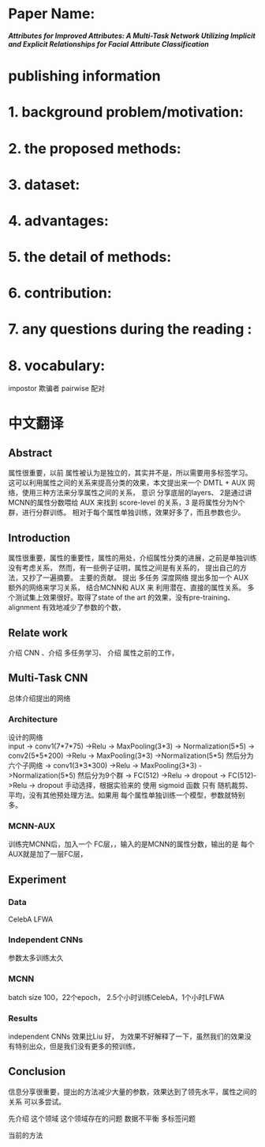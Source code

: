 
# Paper Name:

**_Attributes for Improved Attributes: A Multi-Task Network
Utilizing Implicit and Explicit Relationships for Facial Attribute Classification_**

# publishing information

# 1. background problem/motivation:

# 2. the proposed methods:

# 3. dataset:

# 4. advantages:

# 5. the detail of methods:

# 6. contribution:

# 7. any questions during the reading :

# 8. vocabulary:
impostor 欺骗者
pairwise 配对

# 中文翻译
## Abstract
属性很重要，以前 属性被认为是独立的，其实并不是，所以需要用多标签学习。这可以利用属性之间的关系来提高分类的效果，本文提出来一个 DMTL + AUX 网络，使用三种方法来分享属性之间的关系， 意识 分享底层的layers、 2是通过讲MCNN的属性分数喂给 AUX 来找到 score-level 的关系，3 是将属性分为N个群，进行分群训练。
相对于每个属性单独训练，效果好多了，而且参数也少。


## Introduction
属性很重要，属性的重要性，属性的用处，介绍属性分类的进展，之前是单独训练没有考虑关系， 然而，有一些例子证明，属性之间是有关系的， 提出自己的方法，又抄了一遍摘要。
主要的贡献。
提出 多任务 深度网络
提出多加一个 AUX 额外的网络来学习关系，
结合MCNN和 AUX 来 利用潜在、直接的属性关系。
多个测试集上效果很好。取得了state of the art 的效果，没有pre-training、alignment 
有效地减少了参数的个数，
## Relate work
介绍 CNN 、介绍 多任务学习、 介绍 属性之前的工作，
## Multi-Task CNN
总体介绍提出的网络
### Architecture
设计的网络  
input -> conv1(7\*7\*75) ->Relu -> MaxPooling(3\*3)  -> Normalization(5\*5) -> conv2(5\*5\*200)  ->Relu -> MaxPooling(3\*3) ->Normalization(5\*5) 然后分为六个子网络
-> conv1(3\*3\*300) ->Relu -> MaxPooling(3\*3) ->Normalization(5\*5) 然后分为9个群
-> FC(512) ->Relu -> dropout -> FC(512)->Relu -> dropout 
手动选择，根据实验来的
使用 sigmoid 函数
只有 随机裁剪、平均，没有其他预处理方法。如果用 每个属性单独训练一个模型，参数就特别多。

### MCNN-AUX
训练完MCNN后，加入一个 FC层，，输入的是MCNN的属性分数，输出的是 每个
AUX就是加了一层FC层，

## Experiment
### Data
CelebA
LFWA

### Independent CNNs
参数太多训练太久

### MCNN
batch size 100，22个epoch， 2.5个小时训练CelebA，1个小时LFWA

### Results
independent CNNs 效果比Liu 好，
为效果不好解释了一下，虽然我们的效果没有特别出众，但是我们没有更多的预训练，

## Conclusion
信息分享很重要，提出的方法减少大量的参数，效果达到了领先水平，属性之间的关系 可以多尝试。




先介绍  这个领域
这个领域存在的问题
数据不平衡
多标签问题

当前的方法

